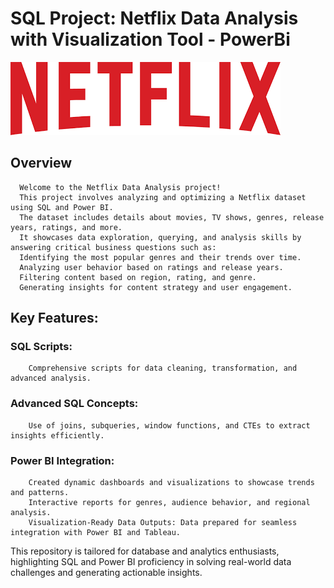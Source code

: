 # SQL Project: Netflix Data Analysis with Visualization Tool - PowerBi

![Netflix Logo](netflix_logo.png)
## Overview
      Welcome to the Netflix Data Analysis project! 
      This project involves analyzing and optimizing a Netflix dataset using SQL and Power BI. 
      The dataset includes details about movies, TV shows, genres, release years, ratings, and more. 
      It showcases data exploration, querying, and analysis skills by answering critical business questions such as:
      Identifying the most popular genres and their trends over time.
      Analyzing user behavior based on ratings and release years.
      Filtering content based on region, rating, and genre.
      Generating insights for content strategy and user engagement.

## Key Features:
  ### SQL Scripts: 
        Comprehensive scripts for data cleaning, transformation, and advanced analysis.
  ### Advanced SQL Concepts: 
        Use of joins, subqueries, window functions, and CTEs to extract insights efficiently.
  ### Power BI Integration:
        Created dynamic dashboards and visualizations to showcase trends and patterns.
        Interactive reports for genres, audience behavior, and regional analysis.
        Visualization-Ready Data Outputs: Data prepared for seamless integration with Power BI and Tableau.

This repository is tailored for database and analytics enthusiasts, highlighting SQL and Power BI proficiency in solving real-world data challenges and generating actionable insights.
